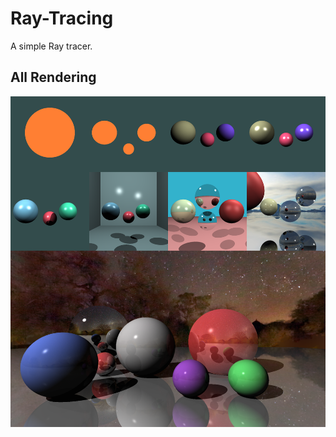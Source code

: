# Ray-Tracing
A simple Ray tracer.

## All Rendering
![Output sample](https://github.com/DharshanV/Ray-Tracing/blob/master/Rendering%20Progress/All%20Rendering.png)
